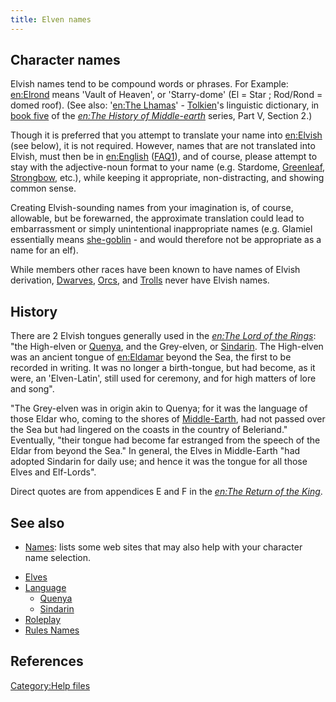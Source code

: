 ```yaml
---
title: Elven names
---
```


## Character names

Elvish names tend to be compound words or phrases. For Example:
[en:Elrond](wikipedia:en:Elrond "wikilink") means 'Vault of Heaven', or
'Starry-dome' (El = Star ; Rod/Rond = domed roof). (See also: '[en:The
Lhamas](wikipedia:en:The_Lhamas "wikilink")' -
[Tolkien](Tolkien "wikilink")'s linguistic dictionary, in [book
five](wikipedia:en:The_Lost_Road_and_Other_Writings "wikilink") of the
*[en:The History of
Middle-earth](wikipedia:en:The_History_of_Middle-earth "wikilink")*
series, Part V, Section 2.)

Though it is preferred that you attempt to translate your name into
[en:Elvish](wikipedia:en:Elvish "wikilink") (see below), it is not
required. However, names that are not translated into Elvish, must then
be in [en:English](wikipedia:en:English "wikilink")
([FAQ1](FAQ1 "wikilink")), and of course, please attempt to stay with
the adjective-noun format to your name (e.g. Stardome,
[Greenleaf](wikipedia:en:Legolas_Greenleaf "wikilink"),
[Strongbow](wikipedia:en:Beleg_Strongbow "wikilink"), etc.), while
keeping it appropriate, non-distracting, and showing common sense.

Creating Elvish-sounding names from your imagination is, of course,
allowable, but be forewarned, the approximate translation could lead to
embarrassment or simply unintentional inappropriate names (e.g. Glamiel
essentially means [she-goblin](Orc "wikilink") - and would therefore not
be appropriate as a name for an elf).

While members other races have been known to have names of Elvish
derivation, [Dwarves](Dwarves "wikilink"), [Orcs](Orc "wikilink"), and
[Trolls](Troll "wikilink") never have Elvish names.

## History

There are 2 Elvish tongues generally used in the *[en:The Lord of the
Rings](wikipedia:en:The_Lord_of_the_Rings "wikilink")*: "the High-elven
or [Quenya](Quenya "wikilink"), and the Grey-elven, or
[Sindarin](Sindarin "wikilink"). The High-elven was an ancient tongue of
[en:Eldamar](wikipedia:en:Eldamar "wikilink") beyond the Sea, the first
to be recorded in writing. It was no longer a birth-tongue, but had
become, as it were, an 'Elven-Latin', still used for ceremony, and for
high matters of lore and song".

"The Grey-elven was in origin akin to Quenya; for it was the language of
those Eldar who, coming to the shores of
[Middle-Earth](Middle-Earth "wikilink"), had not passed over the Sea but
had lingered on the coasts in the country of Beleriand." Eventually,
"their tongue had become far estranged from the speech of the Eldar from
beyond the Sea." In general, the Elves in Middle-Earth "had adopted
Sindarin for daily use; and hence it was the tongue for all those Elves
and Elf-Lords".

Direct quotes are from appendices E and F in the *[en:The Return of the
King](wikipedia:en:The_Return_of_the_King "wikilink")*.

## See also

- [Names](Names "wikilink"): lists some web sites that may also help
  with your character name selection.

<!-- -->

- [Elves](Elves "wikilink")
- [Language](Language "wikilink")
  - [Quenya](Quenya "wikilink")
  - [Sindarin](Sindarin "wikilink")
- [Roleplay](Roleplay "wikilink")
- [Rules Names](Rules_Names "wikilink")

## References

</references>

[Category:Help files](Category:Help_files "wikilink")